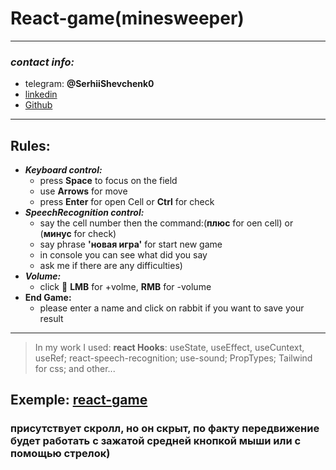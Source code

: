 # React-game(minesweeper)

---

### _contact info:_

-  telegram: **@SerhiiShevchenk0**
-  [linkedin](https://www.linkedin.com/in/shevchenko-serhii/)
-  [Github](https://github.com/SerhiiShevchenkoOo)

---

## Rules:

-  **_Keyboard control:_**
   -  press **Space** to focus on the field
   -  use **Arrows** for move
   -  press **Enter** for open Cell or **Ctrl** for check
-  **_SpeechRecognition control:_**
   -  say the cell number then the command:(**плюс** for oen cell) or (**минус** for check)
   -  say phrase **'новая игра'** for start new game
   -  in console you can see what did you say
   -  ask me if there are any difficulties)
-  **_Volume:_**
   -  click 💖 **LMB** for +volme, **RMB** for -volume
-  **End Game:**
   -  please enter a name and click on rabbit if you want to save your result

---

> In my work I used:
> **react Hooks**:
> useState, useEffect, useCuntext, useRef;
> react-speech-recognition;
> use-sound;
> PropTypes;
> Tailwind for css;
> and other...

## Exemple: [react-game](https://serhiishevchenkooo-react-game.netlify.app/)
### присутствует скролл, но он скрыт, по факту передвижение будет работать с зажатой средней кнопкой мыши или с помощью стрелок)
